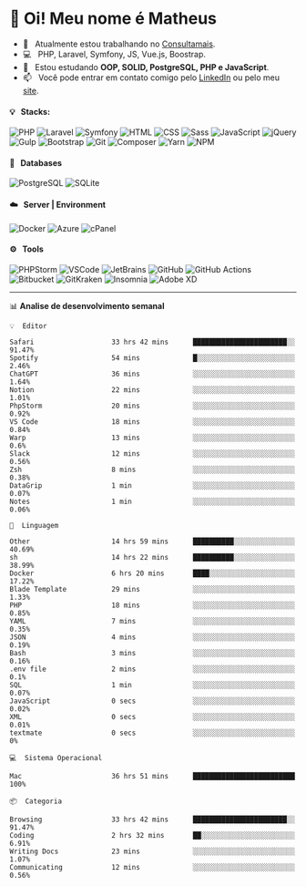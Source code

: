 # 👋 Oi! Meu nome é Matheus

- 🔭 &nbsp; Atualmente estou trabalhando no [Consultamais](https://consultamais.com.br/).
- 💻 &nbsp; PHP, Laravel, Symfony, JS, Vue.js, Boostrap.
- 🌱 &nbsp; Estou estudando **OOP, SOLID, PostgreSQL, PHP e JavaScript**.
- 📫 &nbsp; Você pode entrar em contato comigo pelo [LinkedIn](https://www.linkedin.com/in/matheuscamargoxavier/) ou pelo meu [site](https://matheuscamargo.co).

#### 💡 &nbsp; Stacks:
![PHP](https://img.shields.io/badge/-PHP-777BB4?&logo=php&logoColor=FFFFFF)
![Laravel](https://img.shields.io/badge/-Laravel-FF2D20?&logo=laravel&logoColor=FFFFFF)
![Symfony](https://img.shields.io/badge/-Symfony-000000?&logo=symfony&logoColor=FFFFFF)
![HTML](https://img.shields.io/badge/-HTML-E34F26?&logo=html5&logoColor=FFFFFF)
![CSS](https://img.shields.io/badge/-CSS-1572B6?&logo=css3&logoColor=FFFFFF)
![Sass](https://img.shields.io/badge/-Sass-CC6699?&logo=sass&logoColor=FFFFFF)
![JavaScript](https://img.shields.io/badge/-JavaScript-F7DF1E?&logo=javascript&logoColor=FFFFFF)
![jQuery](https://img.shields.io/badge/-jQuery-0769AD?&logo=jquery&logoColor=FFFFFF)
![Gulp](https://img.shields.io/badge/-Gulp-CF4647?&logo=gulp&logoColor=FFFFFF)
![Bootstrap](https://img.shields.io/badge/-Bootstrap-7952B3?&logo=bootstrap&logoColor=FFFFFF)
![Git](https://img.shields.io/badge/-Git-F05032?&logo=git&logoColor=FFFFFF)
![Composer](https://img.shields.io/badge/-Composer-885630?&logo=composer&logoColor=FFFFFF)
![Yarn](https://img.shields.io/badge/-Yarn-2C8EBB?&logo=yarn&logoColor=FFFFFF)
![NPM](https://img.shields.io/badge/-npm-CB3837?&logo=npm&logoColor=FFFFFF)

#### 💾 &nbsp; Databases
![PostgreSQL](https://img.shields.io/badge/-PostgreSQL-336791?&logo=PostgreSQL&logoColor=FFFFFF)
![SQLite](https://img.shields.io/badge/-SQLite-003B57?&logo=SQLite&logoColor=FFFFFF)

#### ☁️ &nbsp; Server | Environment
![Docker](https://img.shields.io/badge/-Docker-2496ED?&logo=docker&logoColor=FFFFFF)
![Azure](https://img.shields.io/badge/-Azure-0089D6?&logo=microsoft%20azure&logoColor=FFFFFF)
![cPanel](https://img.shields.io/badge/-cPanel-FF6C2C?&logo=cpanel&logoColor=FFFFFF)

#### ⚙️ &nbsp; Tools
![PHPStorm](https://img.shields.io/badge/-PHPStorm-000000?&logo=PHPStorm&logoColor=FFFFFF)
![VSCode](https://img.shields.io/badge/-VSCode-007ACC?&logo=Visual%20Studio%20Code&logoColor=FFFFFF) 
![JetBrains](https://img.shields.io/badge/-JetBrains-000000?&logo=jetbrains&logoColor=FFFFFF) 
![GitHub](https://img.shields.io/badge/-GitHub-181717?&logo=github&logoColor=FFFFFF) 
![GitHub Actions](https://img.shields.io/badge/-GitHub%20Actions-181717?&logo=GitHub%20Actions&logoColor=FFFFFF) 
![Bitbucket](https://img.shields.io/badge/-Bitbucket-0052CC?&logo=bitbucket&logoColor=FFFFFF)
![GitKraken](https://img.shields.io/badge/-GitKraken-179287?&logo=GitKraken&logoColor=FFFFFF)
![Insomnia](https://img.shields.io/badge/-Insomnia-5849BE?&logo=Insomnia&logoColor=FFFFFF)
![Adobe XD](https://img.shields.io/badge/-Adobe%20XD-FF61F6?&logo=adobe%20xd&logoColor=FFFFFF) 
_______

📊  **Analise de desenvolvimento semanal**
```text
💡  Editor

Safari                   33 hrs 42 mins      ███████████████████████░░     91.47%
Spotify                  54 mins             █░░░░░░░░░░░░░░░░░░░░░░░░      2.46%
ChatGPT                  36 mins             ░░░░░░░░░░░░░░░░░░░░░░░░░      1.64%
Notion                   22 mins             ░░░░░░░░░░░░░░░░░░░░░░░░░      1.01%
PhpStorm                 20 mins             ░░░░░░░░░░░░░░░░░░░░░░░░░      0.92%
VS Code                  18 mins             ░░░░░░░░░░░░░░░░░░░░░░░░░      0.84%
Warp                     13 mins             ░░░░░░░░░░░░░░░░░░░░░░░░░       0.6%
Slack                    12 mins             ░░░░░░░░░░░░░░░░░░░░░░░░░      0.56%
Zsh                      8 mins              ░░░░░░░░░░░░░░░░░░░░░░░░░      0.38%
DataGrip                 1 min               ░░░░░░░░░░░░░░░░░░░░░░░░░      0.07%
Notes                    1 min               ░░░░░░░░░░░░░░░░░░░░░░░░░      0.06%
```
```text
💬  Linguagem

Other                    14 hrs 59 mins      ██████████░░░░░░░░░░░░░░░     40.69%
sh                       14 hrs 22 mins      ██████████░░░░░░░░░░░░░░░     38.99%
Docker                   6 hrs 20 mins       ████░░░░░░░░░░░░░░░░░░░░░     17.22%
Blade Template           29 mins             ░░░░░░░░░░░░░░░░░░░░░░░░░      1.33%
PHP                      18 mins             ░░░░░░░░░░░░░░░░░░░░░░░░░      0.85%
YAML                     7 mins              ░░░░░░░░░░░░░░░░░░░░░░░░░      0.35%
JSON                     4 mins              ░░░░░░░░░░░░░░░░░░░░░░░░░      0.19%
Bash                     3 mins              ░░░░░░░░░░░░░░░░░░░░░░░░░      0.16%
.env file                2 mins              ░░░░░░░░░░░░░░░░░░░░░░░░░       0.1%
SQL                      1 min               ░░░░░░░░░░░░░░░░░░░░░░░░░      0.07%
JavaScript               0 secs              ░░░░░░░░░░░░░░░░░░░░░░░░░      0.02%
XML                      0 secs              ░░░░░░░░░░░░░░░░░░░░░░░░░      0.01%
textmate                 0 secs              ░░░░░░░░░░░░░░░░░░░░░░░░░         0%
```
```text
💻  Sistema Operacional

Mac                      36 hrs 51 mins      █████████████████████████       100%
```
```text
📦  Categoria

Browsing                 33 hrs 42 mins      ███████████████████████░░     91.47%
Coding                   2 hrs 32 mins       ██░░░░░░░░░░░░░░░░░░░░░░░      6.91%
Writing Docs             23 mins             ░░░░░░░░░░░░░░░░░░░░░░░░░      1.07%
Communicating            12 mins             ░░░░░░░░░░░░░░░░░░░░░░░░░      0.56%
```
